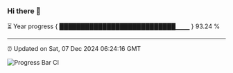### Hi there 👋

⏳ Year progress { ███████████████████████████▁▁▁ } 93.24 %

---

⏰ Updated on Sat, 07 Dec 2024 06:24:16 GMT

![Progress Bar CI](https://github.com/liununu/liununu/workflows/Progress%20Bar%20CI/badge.svg)
